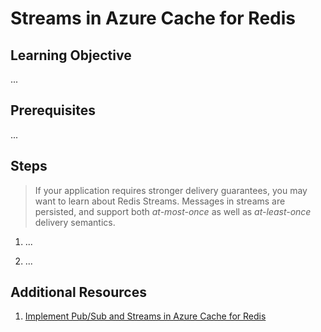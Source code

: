 # Streams in Azure Cache for Redis

## Learning Objective
...

## Prerequisites
...

## Steps
> If your application requires stronger delivery guarantees, you may want to learn about Redis Streams. Messages in streams are persisted, and support both *at-most-once* as well as *at-least-once* delivery semantics.
1. ...

2. ...

## Additional Resources

1. [Implement Pub/Sub and Streams in Azure Cache for Redis](https://learn.microsoft.com/en-us/training/modules/azure-redis-publish-subscribe-streams/)